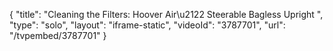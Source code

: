 {
    "title": "Cleaning the Filters: Hoover Air\u2122 Steerable Bagless Upright ",
    "type": "solo",
    "layout": "iframe-static",
    "videoId": "3787701",
    "url": "\/tvpembed\/3787701"
}